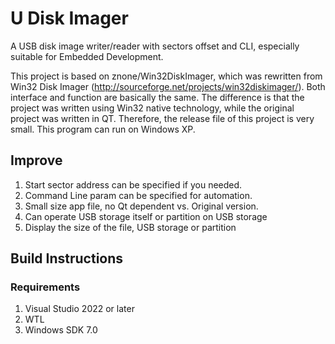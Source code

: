 # U Disk Imager
A USB disk image writer/reader with sectors offset and CLI, especially suitable for Embedded Development.

This project is based on znone/Win32DiskImager, which was rewritten from Win32 Disk Imager (http://sourceforge.net/projects/win32diskimager/). Both interface and function are basically the same. The difference is that the project was written using Win32 native technology, while the original project was written in QT. Therefore, the release file of this project is very small. 
This program can run on Windows XP.

## Improve
1. Start sector address can be specified if you needed.
2. Command Line param can be specified for automation.
3. Small size app file, no Qt dependent vs. Original version.
4. Can operate USB storage itself or partition on USB storage
5. Display the size of the file, USB storage or partition

## Build Instructions
### Requirements
1. Visual Studio 2022 or later
2. WTL
2. Windows SDK 7.0
